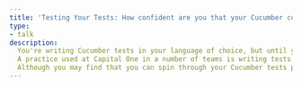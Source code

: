 ```yaml
---
title: 'Testing Your Tests: How confident are you that your Cucumber code works?'
type:
- talk
description:
  You're writing Cucumber tests in your language of choice, but until you actually run that code against i.e. your API, you won't know if the functionality is correct. We're big proponents of Behaviour Driven Development and Test Driven Development, but why doesn't that extend to our functional testing using Cucumber?
  A practice used at Capital One in a number of teams is writing tests for your tests - that is, writing unit + integration tests for your Cucumber steps to provide greater confidence our functional tests.
  Although you may find that you can spin through your Cucumber tests pretty quickly, it may be that you need to take a step back and think about the quality behind the "quality" in "quality engineering".
---
```

